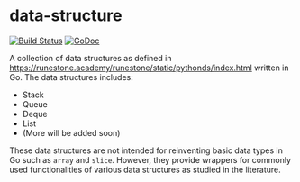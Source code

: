 # data-structure
[![Build Status](https://travis-ci.org/habibrosyad/data-structures.svg?branch=master)](https://travis-ci.org/habibrosyad/data-structures.svg?branch=master)
[![GoDoc](https://godoc.org/github.com/habibrosyad/data-structures?status.svg)](https://godoc.org/github.com/habibrosyad/data-structures)

A collection of data structures as defined in https://runestone.academy/runestone/static/pythonds/index.html written in Go. The data structures includes:

- Stack
- Queue
- Deque
- List
- (More will be added soon)

These data structures are not intended for reinventing basic data types in Go such as `array` and `slice`. However, they provide wrappers for commonly used functionalities of various data structures as studied in the literature.

